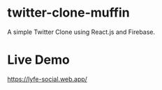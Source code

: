 # twitter-clone-muffin
A simple Twitter Clone using React.js and Firebase.

# Live Demo
https://lyfe-social.web.app/
